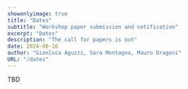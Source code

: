 ```yaml
---
showonlyimage: true
title: "Dates"
subtitle: "Workshop paper submission and notification"
excerpt: "Dates"
description: "The call for papers is out"
date: 2024-06-16
author: "Gianluca Aguzzi, Sara Montagna, Mauro Dragoni"
URL: "/dates"
---
```


TBD
<!--
# Dates
* Paper submission deadline: 
~~November 17th, 2024~~ <span class="red">December 1st, 2024</span>

* Paper notification: 
~~January 8th, 2025~~ <span class="red">January 10, 2025</span>

* Camera Ready Deadline:  **February 2nd, 2025**
* Workshop: <span class="red">**March 21, 2025**</span>

<div class="newsbox yellow">For your Camera Ready, please refer to the <a href="https://www.percom.org/camera-ready-preparation/">official PerCom instructions</a></div>
-->